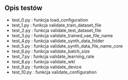 ## Opis testów

- test_0.py  : funkcja load_configuration
- test_1.py  : funkcja validate_train_dataset_file
- test_2.py  : funkcja validate_test_dataset_file
- test_3.py  : funkcja validate_trained_vae_file_name
- test_4.py  : funkcja validate_synth_data_folder
- test_5.py  : funkcja validate_synth_data_file_name_core
- test_6.py  : funkcja validate_batch_size
- test_7.py  : funkcja validate_learning_rate
- test_8.py  : funkcja validate_wkl
- test_9.py  : funkcja validate_device
- test_10.py : funkcja validate_configuration
